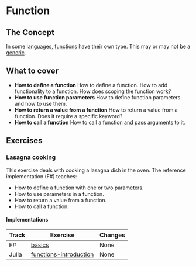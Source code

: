 # Function

## The Concept

In some languages, [functions][concept-functions] have their own type. This may or may not be a [generic][concept-generics].

## What to cover

- **How to define a function** How to define a function. How to add functionality to a function. How does scoping the function work?
- **How to use function parameters** How to define function parameters and how to use them.
- **How to return a value from a function** How to return a value from a function. Does it require a specific keyword?
- **How to call a function** How to call a function and pass arguments to it.

## Exercises

### Lasagna cooking

This exercise deals with cooking a lasagna dish in the oven. The reference implementation (F#) teaches:

- How to define a function with one or two parameters.
- How to use parameters in a function.
- How to return a value from a function.
- How to call a function.

#### Implementations

| Track | Exercise                        | Changes |
| ----- | ------------------------------- | ------- |
| F#    | [basics][implementation-fsharp] | None    |
| Julia | [functions-introduction][implementation-julia] | None |

[implementation-fsharp]: ../../languages/fsharp/exercises/concept/basics/.docs/introduction.md
[implementation-julia]: ../../languages/julia/exercises/concept/functions-introduction/.docs/introduction.md
[concept-functions]: ../concepts/functions.md
[concept-generics]: ../concepts/generics.md
